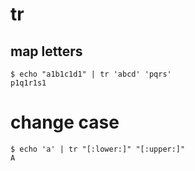 # tr

## map letters

```
$ echo "a1b1c1d1" | tr 'abcd' 'pqrs'
p1q1r1s1
```

# change case

```
$ echo 'a' | tr "[:lower:]" "[:upper:]"
A
```
